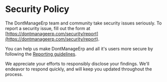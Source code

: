 # Security Policy

The DontManageErp team and community take security issues seriously. To report a security issue, fill out the form at [https://dontmanageerp.com/security/report](https://dontmanageerp.com/security/report).

You can help us make DontManageErp and all it's users more secure by following the [Reporting guidelines](https://dontmanageerp.com/security).

We appreciate your efforts to responsibly disclose your findings. We'll endeavor to respond quickly, and will keep you updated throughout the process.
